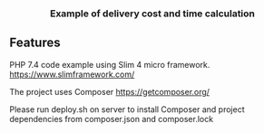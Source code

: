<h3 align="center">Example of delivery cost and time calculation</h3>

## Features

PHP 7.4 code example using Slim 4 micro framework.
https://www.slimframework.com/

The project uses Composer https://getcomposer.org/

Please run deploy.sh on server to install Composer and project dependencies from composer.json and composer.lock
